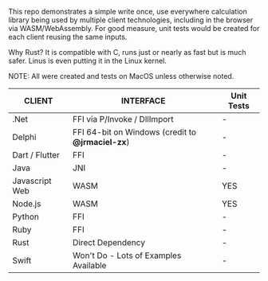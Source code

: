 This repo demonstrates a simple write once, use everywhere calculation library being used by multiple client technologies, including in the browser via WASM/WebAssembly. For good measure, unit tests would be created for each client reusing the same inputs.

Why Rust? It is compatible with C, runs just or nearly as fast but is much safer. Linus is even putting it in the Linux kernel.

NOTE: All were created and tests on MacOS unless otherwise noted.

| CLIENT         | INTERFACE                                          | Unit Tests |
|----------------|----------------------------------------------------|---|
| .Net           | FFI via P/Invoke / DllImport                       | - |
| Delphi         | FFI 64-bit on Windows (credit to **@jrmaciel-zx**) | - |
| Dart / Flutter | FFI                                                | - |
| Java           | JNI                                                | - |
| Javascript Web | WASM                                               | YES |
| Node.js        | WASM                                               | YES |
| Python         | FFI                                                | - |
| Ruby           | FFI                                                | - |
| Rust           | Direct Dependency                                  | - |
| Swift          | Won't Do - Lots of Examples Available              | - |

